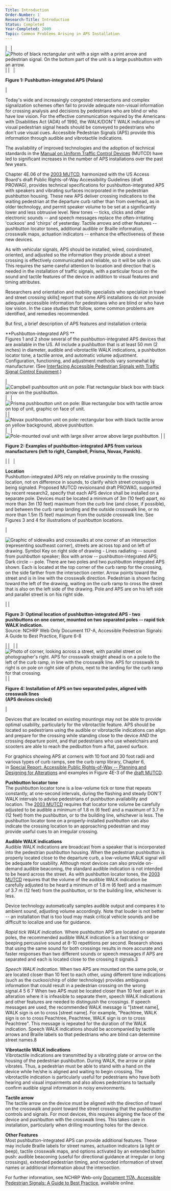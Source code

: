 ```yaml
---
Title: Introduction
Order-Number: 1
Research-Title: Introduction
Status: Completed
Year-Completed: 2009
Topic: Common Problems Arising in APS Installation 
---
```


|   | ![Photo of black rectangular unit with a sign with a print arrow and pedestrian signal. On the bottom part of the unit is a large pushbutton with an arrow.](https://www.access-board.gov/images/research/APS-Installation-Common_Problems/clip_image002_0005.gif) |
|   |

**Figure 1: Pushbutton-integrated APS (Polara)**

 |

Today's wide and increasingly congested intersections and complex signalization schemes often fail to provide adequate non-visual information for crossing analysis and decisions by pedestrians who are blind or who have low vision. For the effective communication required by the Americans with Disabilities Act (ADA) of 1990, the WALK/DON'T WALK indications of visual pedestrian signal heads should be conveyed to pedestrians who don't use visual cues. Accessible Pedestrian Signals (APS) provide this information through audible and vibrotactile indications.

The availability of improved technologies and the adoption of technical standards in the [Manual on Uniform Traffic Control Devices](http://mutcd.fhwa.dot.gov/htm/2003r1r2/html_index.htm) (MUTCD) have led to significant increases in the number of APS installations over the past few years.

Chapter 4E.06 of the [2003 MUTCD](http://mutcd.fhwa.dot.gov/htm/2003r1r2/part4/part4e.htm), harmonized with the US Access Board's draft Public Rights-of-Way Accessibility Guidelines (draft PROWAG), provides technical specifications for pushbutton-integrated APS with speakers and vibrating surfaces incorporated in the pedestrian pushbutton housing. These new APS deliver crossing indications to the waiting pedestrian at the departure curb rather than from overhead, as in older technology, and permit speaker volume to be set at a significantly lower and less obtrusive level. New tones -- ticks, clicks and other electronic sounds -- and speech messages replace the often-irritating 'cuckoos' and 'chirps' of yesterday. Tactile arrows and other features -- pushbutton locator tones, additional audible or Braille information, crosswalk maps, actuation indicators -- enhance the effectiveness of these new devices. 

As with vehicular signals, APS should be installed, wired, coordinated, oriented, and adjusted so the information they provide about a street crossing is effectively communicated and reliable, so it will be safe in use. This requires the same careful attention to location and direction that is needed in the installation of traffic signals, with a particular focus on the sound and tactile features of the device in addition to visual features and timing attributes. 

Researchers and orientation and mobility specialists who specialize in travel and street crossing skills[1](http://www.access-board.gov/research/pedestrian-signals/bulletin.htm#1) report that some APS installations do not provide adequate accessible information for pedestrians who are blind or who have low vision. In the case studies that follow, some common problems are identified, and remedies recommended.

But first, a brief description of APS features and installation criteria: 

**Pushbutton-integrated APS **\
Figures 1 and 2 show several of the pushbutton-integrated APS devices that are available in the US. All include a pushbutton that is at least 50 mm (2 inches) in diameter, audible and vibrotactile WALK indications, a pushbutton locator tone, a tactile arrow, and automatic volume adjustment. Configuration, functioning, and adjustment methods vary somewhat by manufacturer. (See [Interfacing Accessible Pedestrian Signals with Traffic Signal Control Equipment](http://www.access-board.gov/research/APS/report.htm).) 

| ![Campbell pushboutton unit on pole: Flat rectangular black box with black arrow on the pushbutton.](https://www.access-board.gov/images/research/APS-Installation-Common_Problems/clip_image001_0009.jpg) |   | ![Prisma pushboutton unit on pole: Blue rectangular box with tactile arrow on top of unit, graphic on face of unit.](https://www.access-board.gov/images/research/APS-Installation-Common_Problems/clip_image001_0010.jpg) |
| ![Novax pushboutton unit on pole: rectangular box with black tactile arrow on yellow background, above pushbutton.](https://www.access-board.gov/images/research/APS-Installation-Common_Problems/clip_image001_0011.jpg) |   | ![Pole-mounted oval unit with large silver arrow above large pushbutton. ](https://www.access-board.gov/images/research/APS-Installation-Common_Problems/clip_image001_0012.jpg) |
|

**Figure 2: Examples of pushbutton-integrated APS from various manufacturers (left to right, Campbell, Prisma, Novax, Panich).**

 |
|   |

**Location**\
Pushbutton-integrated APS rely on relative proximity to the crossing location, not on difference in sounds, to clarify which street crossing is being signaled. Proposed MUTCD revisionsand draft PROWAG, supported by recent research2, specify that each APS device shall be installed on a separate pole. Devices must be located a minimum of 3m (10 feet) apart, no more than 3m (10 feet) maximum from the curb line (and closer, if possible), and between the curb ramp landing and the outside crosswalk line, or no more than 1.5m (5 feet) maximum from the outside crosswalk line. See Figures 3 and 4 for illustrations of pushbutton locations.

|

![Graphic of sidewalks and crosswalks at one corner of an intersection (representing southeast corner), streets are across top and on left of drawing. Symbol Key on right side of drawing - Lines radiating -- sound from pushbutton speaker; Box with arrow -- pushbutton-integrated APS; Dark circle -- pole. There are two poles and two pushbutton integrated APS shown. Each is located at the top corner of the curb ramp for the crossing, on the side farther from the intersection center. Arrow points toward the street and is in line with the crosswalk direction. Pedestrian is shown facing toward the left of the drawing, waiting on the curb ramp to cross the street that is also on the left side of the drawing. Pole and APS are on his left side and parallel street is on his right side.](https://www.access-board.gov/images/research/APS-Installation-Common_Problems/clip_image002_0011.gif)

 |
|

**Figure 3: Optimal location of pushbutton-integrated APS - two pushbuttons on one corner, mounted on two separated poles -- rapid tick WALK indication.**\
Source: NCHRP Web Only Document 117-A, Accessible Pedestrian Signals: A Guide to Best Practice, Figure 6-8

 |
|   |
| ![Photo of corner, looking across a street, with parallel street on photographer's right. APS for crosswalk straight ahead is on a pole to the left of the curb ramp, in line with the crosswalk line. APS for crosswalk to right is on pole on right side of photo, next to the landing for the curb ramp for that crossing.](https://www.access-board.gov/images/research/APS-Installation-Common_Problems/clip_image002_0043.jpg) |
|

**Figure 4: Installation of APS on two separated poles, aligned with crosswalk lines\
(APS devices circled)**

 |

Devices that are located on existing mountings may not be able to provide optimal usability, particularly for the vibrotactile feature. APS should be located so pedestrians using the audible or vibrotactile indications can align and prepare for the crossing while standing close to the device AND the crossing departure point, and that pedestrians who use wheelchairs and scooters are able to reach the pedbutton from a flat, paved surface.

For graphics showing APS at corners with 10 foot and 30 foot radii and various types of curb ramps, see the curb ramp library, Chapter 6, in [Special Report: Accessible Public Rights-of-Way -- Planning and Designing for Alterations](http://www.access-board.gov/prowac/alterations/guide.htm#6) and examples in Figure 4E-3 of the [draft MUTCD](http://mutcd.fhwa.dot.gov/resources/proposed_amend/npa_figures.pdf).

**Pushbutton locator tone**\
The pushbutton locator tone is a low-volume tick or tone that repeats constantly, at one-second intervals, during the flashing and steady DON'T WALK intervals to advise pedestrians of pushbutton availability and location. The [2003 MUTCD](http://mutcd.fhwa.dot.gov/htm/2003r1r2/part4/part4e.htm) requires that locator tone volume be carefully adjusted to be audible a minimum of 1.8 m (6 feet) and a maximum of 3.7 m (12 feet) from the pushbutton, or to the building line, whichever is less. The pushbutton locator tone on a properly-installed pushbutton can also indicate the crossing location to an approaching pedestrian and may provide useful cues to an irregular crossing.

**Audible WALK indications**\
Audible WALK indications are broadcast from a speaker that is incorporated into the pedestrian pushbutton housing. When the pedestrian pushbutton is properly located close to the departure curb, a low-volume WALK signal will be adequate for usability. Although most devices can also provide on-demand audible beaconing, the standard audible indication is not intended to be heard across the street. As with pushbutton locator tones, the [2003 MUTCD](http://mutcd.fhwa.dot.gov/htm/2003r1r2/part4/part4e.htm) requires that the volume of the audible WALK indication be carefully adjusted to be heard a minimum of 1.8 m (6 feet) and a maximum of 3.7 m (12 feet) from the pushbutton, or to the building line, whichever is less.

Device technology automatically samples audible output and compares it to ambient sound, adjusting volume accordingly. Note that louder is not better -- an installation that is too loud may mask critical vehicle sounds and be difficult to localize and use for guidance.

*Rapid tick WALK indication.* Where pushbutton APS are located on separate poles, the recommended audible WALK indication is a fast ticking or beeping percussive sound at 8-10 repetitions per second. Research shows that using the same sound for both crossings results in more accurate and faster responses than two different sounds or speech messages if APS are separated and each is located close to the crossing it signals.3

*Speech WALK indication.* When two APS are mounted on the same pole, or are located closer than 10 feet to each other, using different tone indications (such as the cuckoo/chirp of older technology) provides ambiguous information that could result in a pedestrian crossing on the wrong signal.4 5 6 7 When two APS must be located closer than 10 feet apart in an alteration where it is infeasible to separate them, speech WALK indications and other features are needed to distinguish the crossings. If speech messages are used, the recommended WALK message is "[street name], WALK sign is on to cross [street name]. For example, "Peachtree, WALK sign is on to cross Peachtree, Peachtree, WALK sign is on to cross Peachtree". This message is repeated for the duration of the WALK indication. Speech WALK indications should be accompanied by tactile arrows and Braille labels so that pedestrians who are blind can determine street names.8

**Vibrotactile WALK indications**\
Vibrotactile indications are transmitted by a vibrating plate or arrow on the housing of the pedestrian pushbutton. During WALK, the arrow or plate vibrates. Thus, a pedestrian must be able to stand with a hand on the device while he/she is aligned and waiting to begin crossing. The vibrotactile indication is particularly useful for pedestrians who have both hearing and visual impairments and also allows pedestrians to tactually confirm audible signal information in noisy environments. 

**Tactile arrow**\
The tactile arrow on the device must be aligned with the direction of travel on the crosswalk and point toward the street crossing that the pushbutton controls and signals. For most devices, this requires aligning the face of the device and pushbutton with the crosswalk lines. This takes care in installation, particularly when drilling mounting holes for the device. 

**Other Features**\
Most pushbutton-integrated APS can provide additional features. These may include Braille labels for street names, actuation indicators (a light or beep), tactile crosswalk maps, and options activated by an extended button push: audible beaconing (useful for directional guidance at irregular or long crossings), extended pedestrian timing, and recorded information of street names or additional information about the intersection. 

For further information, see NCHRP Web-only [Document 117A, Accessible Pedestrian Signals: A Guide to Best Practice](http://www.trb.org/news/blurb_detail.asp?id=9102), available online.
